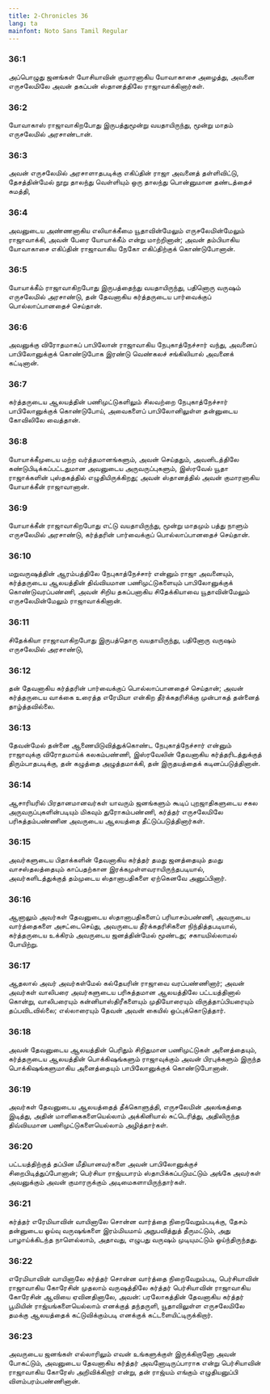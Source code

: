 ```yaml
---
title: 2-Chronicles 36
lang: ta
mainfont: Noto Sans Tamil Regular
---
```


###  36:1

அப்பொழுது ஜனங்கள் யோசியாவின் குமாரனாகிய யோவாகாசை அழைத்து, அவனை எருசலேமிலே அவன் தகப்பன் ஸ்தானத்திலே ராஜாவாக்கினார்கள்.

###  36:2

யோவாகாஸ் ராஜாவாகிறபோது இருபத்துமூன்று வயதாயிருந்து, மூன்று மாதம் எருசலேமில் அரசாண்டான்.

###  36:3

அவன் எருசலேமில் அரசாளாதபடிக்கு எகிப்தின் ராஜா அவனைத் தள்ளிவிட்டு, தேசத்தின்மேல் நூறு தாலந்து வெள்ளியும் ஒரு தாலந்து பொன்னுமான தண்டத்தைச் சுமத்தி,

###  36:4

அவனுடைய அண்ணனாகிய எலியாக்கீமை யூதாவின்மேலும் எருசலேமின்மேலும் ராஜாவாக்கி, அவன் பேரை யோயாக்கீம் என்று மாற்றினான்; அவன் தம்பியாகிய யோவாகாசை எகிப்தின் ராஜாவாகிய நேகோ எகிப்திற்குக் கொண்டுபோனான்.

###  36:5

யோயாக்கீம் ராஜாவாகிறபோது இருபத்தைந்து வயதாயிருந்து, பதினொரு வருஷம் எருசலேமில் அரசாண்டு, தன் தேவனாகிய கர்த்தருடைய பார்வைக்குப் பொல்லாப்பானதைச் செய்தான்.

###  36:6

அவனுக்கு விரோதமாகப் பாபிலோன் ராஜாவாகிய நேபுகாத்நேச்சார் வந்து, அவனைப் பாபிலோனுக்குக் கொண்டுபோக இரண்டு வெண்கலச் சங்கிலியால் அவனைக் கட்டினான்.

###  36:7

கர்த்தருடைய ஆலயத்தின் பணிமுட்டுகளிலும் சிலவற்றை நேபுகாத்நேச்சார் பாபிலோனுக்குக் கொண்டுபோய், அவைகளைப் பாபிலோனிலுள்ள தன்னுடைய கோவிலிலே வைத்தான்.

###  36:8

யோயாக்கீமுடைய மற்ற வர்த்தமானங்களும், அவன் செய்ததும், அவனிடத்திலே கண்டுபிடிக்கப்பட்டதுமான அவனுடைய அருவருப்புகளும், இஸ்ரவேல் யூதா ராஜாக்களின் புஸ்தகத்தில் எழுதியிருக்கிறது; அவன் ஸ்தானத்தில் அவன் குமாரனாகிய யோயாக்கீன் ராஜாவானான்.

###  36:9

யோயாக்கீன் ராஜாவாகிறபோது எட்டு வயதாயிருந்து, மூன்று மாதமும் பத்து நாளும் எருசலேமில் அரசாண்டு, கர்த்தரின் பார்வைக்குப் பொல்லாப்பானதைச் செய்தான்.

###  36:10

மறுவருஷத்தின் ஆரம்பத்திலே நேபுகாத்நேச்சார் என்னும் ராஜா அவனையும், கர்த்தருடைய ஆலயத்தின் திவ்வியமான பணிமுட்டுகளையும் பாபிலோனுக்குக் கொண்டுவரப்பண்ணி, அவன் சிறிய தகப்பனாகிய சிதேக்கியாவை யூதாவின்மேலும் எருசலேமின்மேலும் ராஜாவாக்கினான்.

###  36:11

சிதேக்கியா ராஜாவாகிறபோது இருபத்தொரு வயதாயிருந்து, பதினோரு வருஷம் எருசலேமில் அரசாண்டு,

###  36:12

தன் தேவனாகிய கர்த்தரின் பார்வைக்குப் பொல்லாப்பானதைச் செய்தான்; அவன் கர்த்தருடைய வாக்கை உரைத்த எரேமியா என்கிற தீர்க்கதரிசிக்கு முன்பாகத் தன்னைத் தாழ்த்தவில்லை.

###  36:13

தேவன்மேல் தன்னை ஆணையிடுவித்துக்கொண்ட நேபுகாத்நேச்சார் என்னும் ராஜாவுக்கு விரோதமாய்க் கலகம்பண்ணி, இஸ்ரவேலின் தேவனாகிய கர்த்தரிடத்துக்குத் திரும்பாதபடிக்கு, தன் கழுத்தை அழுத்தமாக்கி, தன் இருதயத்தைக் கடினப்படுத்தினான்.

###  36:14

ஆசாரியரில் பிரதானமானவர்கள் யாவரும் ஜனங்களும் கூடிப் புறஜாதிகளுடைய சகல அருவருப்புகளின்படியும் மிகவும் துரோகம்பண்ணி, கர்த்தர் எருசலேமிலே பரிசுத்தம்பண்ணின அவருடைய ஆலயத்தை தீட்டுப்படுத்தினார்கள்.

###  36:15

அவர்களுடைய பிதாக்களின் தேவனாகிய கர்த்தர் தமது ஜனத்தையும் தமது வாசஸ்தலத்தையும் காப்பதற்கான இரக்கமுள்ளவராயிருந்தபடியால், அவர்களிடத்துக்குத் தம்முடைய ஸ்தானாபதிகளை ஏற்கெனவே அனுப்பினார்.

###  36:16

ஆனாலும் அவர்கள் தேவனுடைய ஸ்தானாபதிகளைப் பரியாசம்பண்ணி, அவருடைய வார்த்தைகளை அசட்டைசெய்து, அவருடைய தீர்க்கதரிசிகளை நிந்தித்தபடியால், கர்த்தருடைய உக்கிரம் அவருடைய ஜனத்தின்மேல் மூண்டது; சகாயமில்லாமல் போயிற்று.

###  36:17

ஆதலால் அவர் அவர்கள்மேல் கல்தேயரின் ராஜாவை வரப்பண்ணினார்; அவன் அவர்கள் வாலிபரை அவர்களுடைய பரிசுத்தமான ஆலயத்திலே பட்டயத்தினால் கொன்று, வாலிபரையும் கன்னியாஸ்திரீகளையும் முதியோரையும் விருத்தாப்பியரையும் தப்பவிடவில்லை; எல்லாரையும் தேவன் அவன் கையில் ஒப்புக்கொடுத்தார்.

###  36:18

அவன் தேவனுடைய ஆலயத்தின் பெரிதும் சிறிதுமான பணிமுட்டுகள் அனைத்தையும், கர்த்தருடைய ஆலயத்தின் பொக்கிஷங்களும் ராஜாவுக்கும் அவன் பிரபுக்களும் இருந்த பொக்கிஷங்களுமாகிய அனைத்தையும் பாபிலோனுக்குக் கொண்டுபோனான்.

###  36:19

அவர்கள் தேவனுடைய ஆலயத்தைத் தீக்கொளுத்தி, எருசலேமின் அலங்கத்தை இடித்து, அதின் மாளிகைகளையெல்லாம் அக்கினியால் சுட்டெரித்து, அதிலிருந்த திவ்வியமான பணிமுட்டுகளையெல்லாம் அழித்தார்கள்.

###  36:20

பட்டயத்திற்குத் தப்பின மீதியானவர்களை அவன் பாபிலோனுக்குச் சிறைபிடித்துப்போனான்; பெர்சியா ராஜ்யபாரம் ஸ்தாபிக்கப்படுமட்டும் அங்கே அவர்கள் அவனுக்கும் அவன் குமாரருக்கும் அடிமைகளாயிருந்தார்கள்.

###  36:21

கர்த்தர் எரேமியாவின் வாயினாலே சொன்ன வார்த்தை நிறைவேறும்படிக்கு, தேசம் தன்னுடைய ஓய்வு வருஷங்களை இரம்மியமாய் அநுபவித்துத் தீருமட்டும், அது பாழாய்க்கிடந்த நாளெல்லாம், அதாவது, எழுபது வருஷம் முடியுமட்டும் ஓய்ந்திருந்தது.

###  36:22

எரேமியாவின் வாயினாலே கர்த்தர் சொன்ன வார்த்தை நிறைவேறும்படி, பெர்சியாவின் ராஜாவாகிய கோரேசின் முதலாம் வருஷத்திலே கர்த்தர் பெர்சியாவின் ராஜாவாகிய கோரேசின் ஆவியை ஏவினதினாலே, அவன்: பரலோகத்தின் தேவனாகிய கர்த்தர் பூமியின் ராஜ்யங்களையெல்லாம் எனக்குத் தந்தருளி, யூதாவிலுள்ள எருசலேமிலே தமக்கு ஆலயத்தைக் கட்டுவிக்கும்படி எனக்குக் கட்டளையிட்டிருக்கிறார்.

###  36:23

அவருடைய ஜனங்கள் எல்லாரிலும் எவன் உங்களுக்குள் இருக்கிறானோ அவன் போகட்டும், அவனுடைய தேவனாகிய கர்த்தர் அவனோடிருப்பாராக என்று பெர்சியாவின் ராஜாவாகிய கோரேஸ் அறிவிக்கிறார் என்று, தன் ராஜ்யம் எங்கும் எழுதியனுப்பி விளம்பரம்பண்ணினான்.

